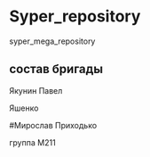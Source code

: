 # Syper_repository
syper_mega_repository


## состав бригады

Якунин Павел

Яшенко 

#Мирослав Приходько

группа М211

